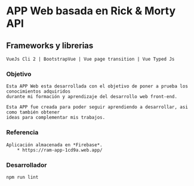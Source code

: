 # APP Web basada en Rick & Morty API

## Frameworks y librerias
```
VueJs Cli 2 | BootstrapVue | Vue page transition | Vue Typed Js
```

### Objetivo
```
Esta APP Web esta desarrollada con el objetivo de poner a prueba los conocimientos adquiridos 
durante mi formación y aprendizaje del desarrollo web front-end.
```
```
Esta APP fue creada para poder seguir aprendiendo a desarrollar, asi como también obtener 
ideas para complementar mis trabajos.
```

### Referencia
```
Aplicación almacenada en *Firebase*.
    * https://ram-app-1cd9a.web.app/
```

### Desarrollador
```
npm run lint
```

<!-- ### Customize configuration -->
<!-- See [Configuration Reference](https://cli.vuejs.org/config/). -->
